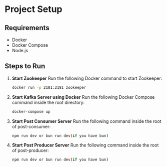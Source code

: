 
# Project Setup

## Requirements

- Docker
- Docker Compose
- Node.js

## Steps to Run

1. **Start Zookeeper**
   Run the following Docker command to start Zookeeper:
   ```bash
   docker run -p 2181:2181 zookeeper


2. **Start Kafka Server using Docker**
   Run the following Docker Compose command inside the root directory:
   ```bash
   docker-compose up  

3. **Start Post Consumer Server**
   Run the following command inside the root of post-consumer:
   ```bash
   npm run dev or bun run dev(if you have bun)

4. **Start Post Producer Server**
   Run the following command inside the root of post-producer:
   ```bash
   npm run dev or bun run dev(if you have bun)        